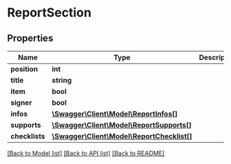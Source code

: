 # ReportSection

## Properties
Name | Type | Description | Notes
------------ | ------------- | ------------- | -------------
**position** | **int** |  | [optional] 
**title** | **string** |  | [optional] 
**item** | **bool** |  | [optional] 
**signer** | **bool** |  | [optional] 
**infos** | [**\Swagger\Client\Model\ReportInfos[]**](ReportInfos.md) |  | [optional] 
**supports** | [**\Swagger\Client\Model\ReportSupports[]**](ReportSupports.md) |  | [optional] 
**checklists** | [**\Swagger\Client\Model\ReportChecklist[]**](ReportChecklist.md) |  | [optional] 

[[Back to Model list]](../README.md#documentation-for-models) [[Back to API list]](../README.md#documentation-for-api-endpoints) [[Back to README]](../README.md)

